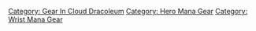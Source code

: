 [Category: Gear In Cloud
Dracoleum](Category:_Gear_In_Cloud_Dracoleum "wikilink") [Category: Hero
Mana Gear](Category:_Hero_Mana_Gear "wikilink") [Category: Wrist Mana
Gear](Category:_Wrist_Mana_Gear "wikilink")
